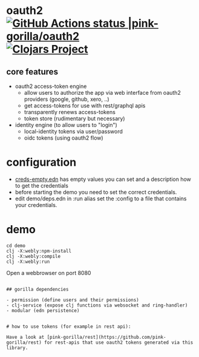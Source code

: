 # oauth2 [![GitHub Actions status |pink-gorilla/oauth2](https://github.com/pink-gorilla/oauth2/workflows/CI/badge.svg)](https://github.com/pink-gorilla/oauth2/actions?workflow=CI)[![Clojars Project](https://img.shields.io/clojars/v/org.pinkgorilla/oauth2.svg)](https://clojars.org/org.pinkgorilla/oauth2)


## core features

- oauth2 access-token engine
  - allow users to authorize the app via web interface from oauth2 providers (google, github, xero, ..)
  - get access-tokens for use with rest/graphql apis 
  - transparently renews access-tokens
  - token store (rudimentary but necessary)
- identity engine (to allow users to "login")
  - local-identity tokens via user/password
  - oidc tokens (using oauth2 flow)


# configuration

- [creds-empty.edn](https://github.com/pink-gorilla/oauth2/blob/main/creds-empty.edn) has empty values you can set and a description how to get the credentials
- before starting the demo you need to set the correct credentials.
- edit demo/deps.edn in :run alias set the :config to a file that contains your credentials.


# demo

```
cd demo
clj -X:webly:npm-install
clj -X:webly:compile
clj -X:webly:run
```

Open a webbrowser on port 8080

```

## gorilla dependencies

- permission (define users and their permissions)
- clj-service (expose clj functions via websocket and ring-handler)
- modular (edn persistence)


# how to use tokens (for example in rest api):

Have a look at [pink-gorilla/rest](https://github.com/pink-gorilla/rest) for rest-apis that use oauth2 tokens generated via this library.

